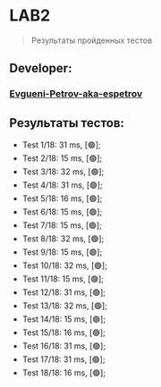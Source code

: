 # LAB2
> Результаты пройденных тестов
## Developer:
### [Evgueni-Petrov-aka-espetrov](https://github.com/Evgueni-Petrov-aka-espetrov)
## Результаты тестов:
* Test 1/18: 31 ms, [&#128994;];
* Test 2/18: 15 ms, [&#128994;];
* Test 3/18: 32 ms, [&#128994;];
* Test 4/18: 31 ms, [&#128994;];
* Test 5/18: 16 ms, [&#128994;];
* Test 6/18: 15 ms, [&#128994;];
* Test 7/18: 15 ms, [&#128994;];
* Test 8/18: 32 ms, [&#128994;];
* Test 9/18: 15 ms, [&#128994;];
* Test 10/18: 32 ms, [&#128994;];
* Test 11/18: 15 ms, [&#128994;];
* Test 12/18: 31 ms, [&#128994;];
* Test 13/18: 32 ms, [&#128994;];
* Test 14/18: 15 ms, [&#128994;];
* Test 15/18: 16 ms, [&#128994;];
* Test 16/18: 31 ms, [&#128994;];
* Test 17/18: 31 ms, [&#128994;];
* Test 18/18: 16 ms, [&#128994;];
